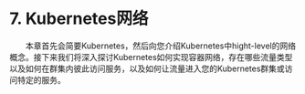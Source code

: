 # 7. Kubernetes网络

&emsp;&emsp;本章首先会简要Kubernetes，然后向您介绍Kubernetes中hight-level的网络概念。接下来我们将深入探讨Kubernetes如何实现容器网络，存在哪些流量类型以及如何在群集内彼此访问服务，以及如何让流量进入您的Kubernetes群集或访问特定的服务。